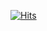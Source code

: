 [![Hits](https://hits.sh/github.com/salokr/salokr.github.io.svg?style=plastic&label=visits)](https://hits.sh/github.com/salokr/salokr.github.io/)

